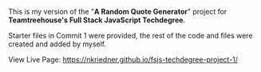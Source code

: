 This is my version of the "**A Random Quote Generator**" project for **Teamtreehouse's Full Stack JavaScript Techdegree**.

Starter files in Commit 1 were provided, the rest of the code and files were created and added by myself.

View Live Page: https://nkriedner.github.io/fsjs-techdegree-project-1/
